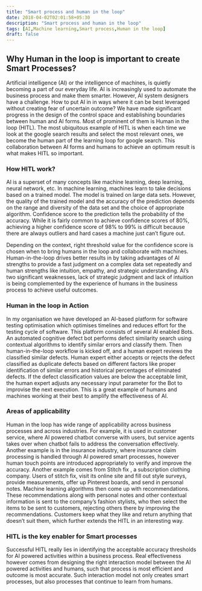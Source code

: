 ```yaml
---
title: "Smart process and human in the loop"
date: 2018-04-02T02:01:58+05:30
description: "Smart process and human in the loop"
tags: [AI,Machine learning,Smart process,Human in the loop]
draft: false
---
```


## Why Human in the loop is important to create Smart Processes?

Artificial intelligence (AI) or the intelligence of machines, is quietly becoming a part of our everyday life.
AI is increasingly used to automate the business process and make them smarter. However, AI system designers
have a challenge. How to put AI in in ways where it can be best leveraged without creating fear of uncertain 
outcome? We have made significant progress in the design of the control space and establishing boundaries between
human and AI forms. Most of prominent of them is Human in the loop (HITL). The most ubiquitous example of HITL 
is when each time we look at the google search results and select the most relevant ones, we become the human part
of the learning loop for google search. This collaboration between AI forms and humans to achieve an optimum result
is what makes HITL so important.

### How HITL work?
AI is a superset of many concepts like machine learning, deep learning, neural network, etc. In machine learning,
machines learn to take decisions based on a trained model. The model is trained on large data sets. However, the
quality of the trained model and the accuracy of the prediction depends on the range and diversity of the data set 
and the choice of appropriate algorithm. Confidence score to the prediction tells the probability of the accuracy.
While it is fairly common to achieve confidence scores of 80%, achieving a higher confidence score of 98% to 99% is
difficult because there are always outliers and hard cases a machine just can’t figure out.

Depending on the context, right threshold value for the confidence score is chosen when to bring humans in the loop 
and collaborate with machines. Human-in-the-loop drives better results in by taking advantages of AI strengths to 
provide a fast judgment on a complex data set repeatedly and human strengths like intuition, empathy, and strategic
understanding. AI’s two significant weaknesses, lack of strategic judgment and lack of intuition is being complemented
by the experience of humans in the business process to achieve useful outcomes.

### Human in the loop in Action
In my organisation we have developed an AI-based platform for software testing optimisation which optimises timelines 
and reduces effort for the testing cycle of software. This platform consists of several AI enabled Bots. An automated
cognitive defect bot performs defect similarity search using contextual algorithms to identify similar errors and 
classify them. Then human-in-the-loop workflow is kicked off, and a human expert reviews the classified similar defects.
Human expert either accepts or rejects the defect classified as duplicate defects based on different factors like proper
identification of similar errors and historical percentages of eliminated defects. If the defect classification values
are below the acceptable limit, the human expert adjusts any necessary input parameter for the Bot to improvise the next
execution. This is a great example of humans and machines working at their best to amplify the effectiveness of AI.

### Areas of applicability
Human in the loop has wide range of applicability across business processes and across industries. For example, it is
used in customer service, where AI powered chatbot converse with users, but service agents takes over when chatbot fails
to address the conversation effectively. Another example is in the insurance industry, where insurance claim processing
is handled through AI powered smart processes, however human touch points are introduced appropriately to verify and 
improve the accuracy. Another example comes from Stitch fix , a subscription clothing company. Users of stitch fix, 
visit its online site and fill out style surveys, provide measurements, offer up Pinterest boards, and send in personal
notes. Machine learning algorithms then come up with recommendations. These recommendations along with personal notes
and other contextual information is sent to the company’s fashion stylists, who then select the items to be sent to 
customers, rejecting others there by improving the recommendations. Customers keep what they like and return anything 
that doesn’t suit them, which further extends the HITL in an interesting way.

### HITL is the key enabler for Smart processes
Successful HITL really lies in identifying the acceptable accuracy thresholds for AI powered activities within a business
process. Real effectiveness however comes from designing the right interaction model between the AI powered activities 
and humans, such that process is most efficient and outcome is most accurate. Such interaction model not only creates 
smart processes, but also processes that continue to learn from humans.
